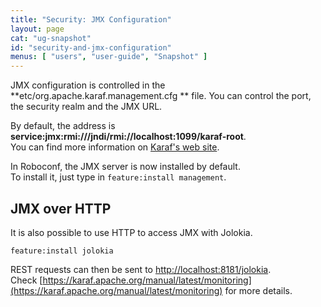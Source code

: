 ```yaml
---
title: "Security: JMX Configuration"
layout: page
cat: "ug-snapshot"
id: "security-and-jmx-configuration"
menus: [ "users", "user-guide", "Snapshot" ]
---
```


JMX configuration is controlled in the **etc/org.apache.karaf.management.cfg ** file.
You can control the port, the security realm and the JMX URL.

By default, the address is **service:jmx:rmi:///jndi/rmi://localhost:1099/karaf-root**.  
You can find more information on [Karaf's web site](https://karaf.apache.org/manual/latest/#_monitoring_and_management_using_jmx).

In Roboconf, the JMX server is now installed by default.  
To install it, just type in `feature:install management`. 


## JMX over HTTP

It is also possible to use HTTP to access JMX with Jolokia.  

```properties
feature:install jolokia
```

REST requests can then be sent to [http://localhost:8181/jolokia](http://localhost:8181/jolokia).  
Check [https://karaf.apache.org/manual/latest/monitoring](https://karaf.apache.org/manual/latest/monitoring)
for more details.
